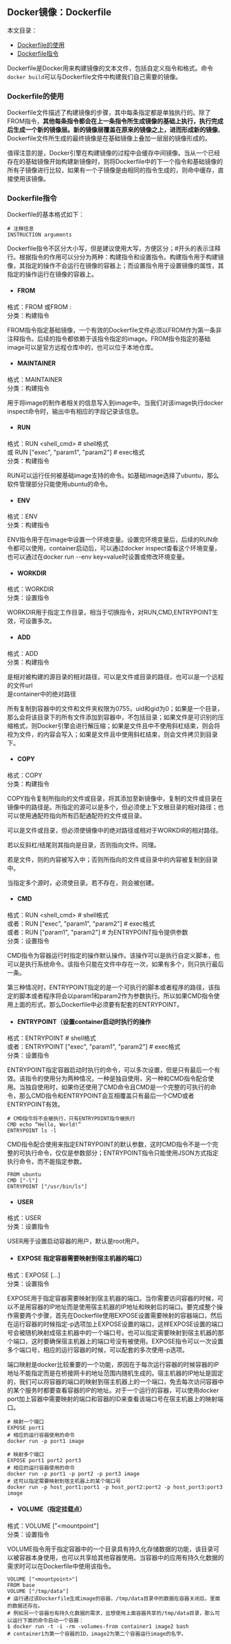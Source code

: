 ## Docker镜像：Dockerfile

本文目录：

+ [Dockerfile的使用](#Dockerfile的使用)
+ [Dockerfile指令](#Dockerfile指令)

Dockerfile是Docker用来构建镜像的文本文件，包括自定义指令和格式。命令`docker build`可以与Dockerfile文件中构建我们自己需要的镜像。

### Dockerfile的使用

Dockerfile文件描述了构建镜像的步骤，其中每条指定都是单独执行的。除了FROM指令，**其他每条指令都会在上一条指令所生成镜像的基础上执行，执行完成后生成一个新的镜像层。新的镜像层覆盖在原来的镜像之上，进而形成新的镜像**。Dockerfile文件所生成的最终镜像是在基础镜像上叠加一层层的镜像形成的。

值得注意的是，Docker引擎在构建镜像的过程中会缓存中间镜像。当从一个已经存在的基础镜像开始构建新镜像时，则将Dockerfile中的下一个指令和基础镜像的所有子镜像进行比较，如果有一个子镜像是由相同的指令生成的，则命中缓存，直接使用该镜像。

### Dockerfile指令

Dockerfile的基本格式如下：

```
# 注释信息
INSTRUCTION arguments
```

Dockerfile指令不区分大小写，但是建议使用大写，方便区分；#开头的表示注释行。根据指令的作用可以分分为两种：构建指令和设置指令。构建指令用于构建镜像，其指定的操作不会运行在镜像的容器上；而设置指令用于设置镜像的属性，其指定的操作运行在镜像的容器上。

+ #### FROM

格式：FROM <image>或FROM <image>:<tag>  
分类：构建指令

FROM指令指定基础镜像，一个有效的Dockerfile文件必须以FROM作为第一条非注释指令。后续的指令都依赖于该指令指定的image。FROM指令指定的基础image可以是官方远程仓库中的，也可以位于本地仓库。

+ #### MAINTAINER

格式：MAINTAINER <name>  
分类：构建指令

用于将image的制作者相关的信息写入到image中。当我们对该image执行docker inspect命令时，输出中有相应的字段记录该信息。

+ #### RUN

格式：RUN <shell_cmd>  # shell格式  
  或 RUN ["exec", "param1", "param2"]  # exec格式  
分类：构建指令

RUN可以运行任何被基础image支持的命令。如基础image选择了ubuntu，那么软件管理部分只能使用ubuntu的命令。

+ #### ENV

格式：ENV <key> <value>  
分类：构建指令

ENV指令用于在image中设置一个环境变量。设置完环境变量后，后续的RUN命令都可以使用，container启动后，可以通过docker inspect查看这个环境变量，也可以通过在docker run --env key=value时设置或修改环境变量。

+ #### WORKDIR

格式：WORKDIR <path>  
分类：设置指令

WORKDIR用于指定工作目录，相当于切换指令，对RUN,CMD,ENTRYPOINT生效，可设置多次。

+ #### ADD

格式：ADD <src> <dest>  
分类：构建指令

<src> 是相对被构建的源目录的相对路径，可以是文件或目录的路径，也可以是一个远程的文件url  
<dest> 是container中的绝对路径

所有复制到容器中的文件和文件夹权限为0755，uid和gid为0；如果是一个目录，那么会将该目录下的所有文件添加到容器中，不包括目录；如果文件是可识别的压缩格式，则Docker引擎会进行解压缩；如果<src>是文件且<dest>中不使用斜杠结束，则会将<dest>视为文件，<src>的内容会写入<dest>；如果<src>是文件且<dest>中使用斜杠结束，则会<src>文件拷贝到<dest>目录下。

+ #### COPY

格式：COPY <src> <dest>  
分类：构建指令

COPY指令复制<src>所指向的文件或目录，将其添加至新镜像中，复制的文件或目录在镜像中的路径是<dest>。<src>所指定的源可以是多个，但必须使上下文根目录的相对路径；也可以使用通配符指向所有匹配通配符的文件或目录。

<dest>可以是文件或目录，但必须使镜像中的绝对路径或相对于WORKDIR的相对路径。

若<dest>以反斜杠/结尾则其指向是目录，否则指向文件。<src>同理。

若<dest>是文件，则<src>的内容被写入<dest>中；否则<src>所指向的文件或目录中的内容被复制到<dest>目录中。

当<src>指定多个源时，<dest>必须使目录。若<dest>不存在，则会被创建。

+ #### CMD

格式：RUN <shell_cmd>  # shell格式  
或者：RUN ["exec", "param1", "param2"]  # exec格式  
或者：RUN ["param1", "param2"]  # 为ENTRYPOINT指令提供参数  
分类：设置指令

CMD指令为容器运行时指定的操作默认操作。该操作可以是执行自定义脚本，也可以是执行系统命令。该指令只能在文件中存在一次，如果有多个，则只执行最后一条。

第三种情况时，ENTRYPOINT指定的是一个可执行的脚本或者程序的路径，该指定的脚本或者程序将会以param1和param2作为参数执行。所以如果CMD指令使用上面的形式，那么Dockerfile中必须要有配套的ENTRYPOINT。

+ #### ENTRYPOINT（设置container启动时执行的操作

格式：ENTRYPOINT <commond>  # shell格式  
或者：ENTRYPOINT ["exec", "param1", "param2"]  # exec格式  
分类：设置指令

ENTRYPOINT指定容器启动时执行的命令，可以多次设置，但是只有最后一个有效。该指令的使用分为两种情况，一种是独自使用，另一种和CMD指令配合使用。当独自使用时，如果你还使用了CMD命令且CMD是一个完整的可执行的命令，那么CMD指令和ENTRYPOINT会互相覆盖只有最后一个CMD或者ENTRYPOINT有效。

```
# CMD指令将不会被执行，只有ENTRYPOINT指令被执行  
CMD echo “Hello, World!”  
ENTRYPOINT ls -l  
```

CMD指令配合使用来指定ENTRYPOINT的默认参数，这时CMD指令不是一个完整的可执行命令，仅仅是参数部分；ENTRYPOINT指令只能使用JSON方式指定执行命令，而不能指定参数。

```
FROM ubuntu  
CMD ["-l"]  
ENTRYPOINT ["/usr/bin/ls"]  
```

+ #### USER

格式：USER <name>  
分类：设置指令

USER用于设置启动容器的用户，默认是root用户。

+ ####  EXPOSE 指定容器需要映射到宿主机器的端口）

格式：EXPOSE <port>  [<port>...]  
分类：设置指令

EXPOSE用于指定容器需要映射到宿主机器的端口。当你需要访问容器的时候，可以不是用容器的IP地址而是使用宿主机器的IP地址和映射后的端口。要完成整个操作需要两个步骤，首先在Dockerfile使用EXPOSE设置需要映射的容器端口，然后在运行容器的时候指定-p选项加上EXPOSE设置的端口，这样EXPOSE设置的端口号会被随机映射成宿主机器中的一个端口号。也可以指定需要映射到宿主机器的那个端口，这时要确保宿主机器上的端口号没有被使用。EXPOSE指令可以一次设置多个端口号，相应的运行容器的时候，可以配套的多次使用-p选项。

端口映射是docker比较重要的一个功能，原因在于每次运行容器的时候容器的IP地址不能指定而是在桥接网卡的地址范围内随机生成的。宿主机器的IP地址是固定的，我们可以将容器的端口的映射到宿主机器上的一个端口，免去每次访问容器中的某个服务时都要查看容器的IP的地址。对于一个运行的容器，可以使用docker port加上容器中需要映射的端口和容器的ID来查看该端口号在宿主机器上的映射端口。

```
# 映射一个端口  
EXPOSE port1  
# 相应的运行容器使用的命令  
docker run -p port1 image  

# 映射多个端口  
EXPOSE port1 port2 port3  
# 相应的运行容器使用的命令  
docker run -p port1 -p port2 -p port3 image  
# 还可以指定需要映射到宿主机器上的某个端口号  
docker run -p host_port1:port1 -p host_port2:port2 -p host_port3:port3 image
```

+ #### VOLUME（指定挂载点）

格式：VOLUME ["<mountpoint"]  
分类：设置指令

VOLUME指令用于指定容器中的一个目录具有持久化存储数据的功能，该目录可以被容器本身使用，也可以共享给其他容器使用。当容器中的应用有持久化数据的需求时可以在Dockerfile中使用该指令。

```
VOLUME ["<mountpoint>"]
FROM base  
VOLUME ["/tmp/data"]
# 运行通过该Dockerfile生成image的容器，/tmp/data目录中的数据在容器关闭后，里面的数据还存在。
# 例如另一个容器也有持久化数据的需求，且想使用上面容器共享的/tmp/data目录，那么可以运行下面的命令启动一个容器：
$ docker run -t -i -rm -volumes-from container1 image2 bash
# container1为第一个容器的ID，image2为第二个容器运行image的名字。
```
